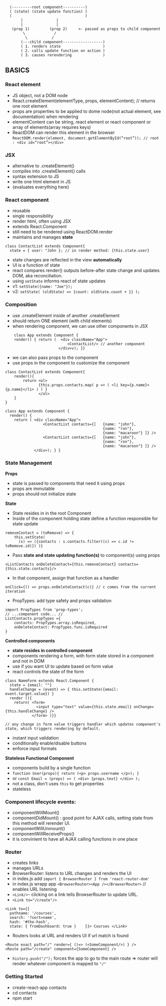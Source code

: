 ```
  (---------root component----------)
  ( (state) (state update function) )
  (                                 )
       |               |
       |               |
   (prop 1)         (prop 2)     <- passed as props to child component
        \             /
         \           /      
       (---child component------------------)
       ( 1. renders state                   )
       ( 2. calls update function on action )
       ( 3. causes rerendering              ) 
```


## BASICS

### React element

- JS object, not a DOM node
- React.createElement(elementType, props, elementContent); // returns one root element
- props are properties to be applied to dome node(not actual element, see documentation) when rendering
- elementContent can be string, react element or react component or array of elements(array requires keys)
- ReactDOM can render this element in the browser
    ```ReactDOM.render(element, document.getElementById(“root”)); // root : <div id=“root”></div>```

### JSX

- alternative to .createElement()
- compiles into .createElement() calls
- syntax extension to JS
- write one html element in JS
- {evaluates everything here}

### React component

- reusable
- single responsibility
- render html, often using JSX
- extends React.Component
- still need to be rendered using ReactDOM.render
- maintains and manages **state**
```
class ContactList extends Component{
  state = { user: "John }; // in render method: {this.state.user} 
```
- state changes are reflected in the view **automatically**
- UI is a function of state
- react compares render() outputs before-after state change and updates DOM, aka reconciliation.
- using `setState` informs react of state updates
- v1: `setState({name: "Joe"});`
- v2: `setState( (oldState) => {count: oldState.count + 1} );`

### Composition

- use .createElement inside of another .createElement
- should return ONE element (with child elements)
- when rendering component, we can use other components in JSX
```
    class App extends Component {
    render() { return (  <div className="App">
                 	  		<ContactList/> // another component
      			        </div>v); }}
```
- we can also pass props to the component
- use props in the component to customize the component

```
class ContactList extends Component{
    render(){
        return <ol>
               {this.props.contacts.map( p => ( <li key={p.name}> {p.name}</li> ) ) }
               </ol>
    }
}

class App extends Component {
  render() {
    return ( <div className="App">
                 <ContactList contacts={[   {name: "john"},
                                            {name: "ron"},
                                            {name: "macaroon"} ]} />
                 <ContactList contacts={[   {name: "john"},
                                            {name: "ron"},
                                            {name: "macaroon"} ]} />
             </div>); } }
```


### State Management

**Props**
- state is passed to components that need it using props
- props are immutable
- props should not initialize state

**State**
- State resides in in the root Component
- Inside of the component holding state define a function responsible for state update
```
removeContact = (toRemove) => {
    this.setState(
      (s) => ({contacts : s.contacts.filter((c) => c.id != toRemove.id)}) )}
```
- Pass **state and state updating function(s)** to component(s) using props
```
<ListContacts onDeleteContact={this.removeContact} contacts={this.state.contacts}/>
```
- In that component, assign that function as a handler
```
onClick={() => props.onDeleteContact(c)} // c comes from the current iteration
```
- PropTypes: add type safety and props validation
```
import PropTypes from 'prop-types'; 
// ...component code... //
ListContacts.propTypes ={ 
    contacts: PropTypes.array.isRequired,
    onDeleteContact: PropTypes.func.isRequired
}
```

**Controlled components**

- **state resides in controlled component**
- components rendering a form, with form state stored in a component and not in DOM
- use if you want UI to update based on form value
- react controls the state of the form
```
class NameForm extends React.Component {
  state = {email: ""}
  handleChange = (event) => { this.setState({email: event.target.value}) } 
  render (){ 
    return( <form>
              <input type="text" value={this.state.email} onChange={this.handleChange} /> 
            </form> )}}
            
// any change in form value triggers handler which updates component's state, which triggers rendering by default.
```
- instant input validation
- conditionally enable/disable buttons
- enforce input formats

**Stateless Functional Component**
- components build by a single function
- `function User(props){ return (<p> props.username </p>); }`
- or `const Email = (props) => ( <div> {props.text} </div> );`
- not a class, don't uses `this` to get properties
- stateless


### Component lifecycle events:

- componentWillMount()
- componentDidMount() : good point for AJAX calls, setting state from this method will rerender UI.
- componentWillUnmount()
- componentWillReceiveProps()
- it is convinient to have all AJAX calling functions in one place

### Router
- creates links
- manages URLs
- BrowserRouter: listens to URL changes and renders the UI
- in index.js add `import { BrowserRouter } from 'react-router-dom'`
- in index.js wrapp app `<BrowserRouter><App /></BrowserRouter>` // enables URL listening
- `<Link/>`- clicking on a link tells BrowserRouter to update URL.
- `<Link to="/create"/>`
```
<Link to={{
  pathname: '/courses',
  search: '?sort=name',
  hash: '#the-hash',
  state: { fromDashboard: true }    }}> Courses </Link>
```
- Routers looks at URL and renders UI if url match is found
```
<Route exact path="/" render={ ()=> (<SomeComponent/>) } />
<Route path="/create" component={SomeComponent} />
```
- `history.push("/");` forces the app to go to the main route => router will render whatever component is mapped to `"/"`

### Getting Started
- create-react-app contacts
- cd contacts
- npm start


